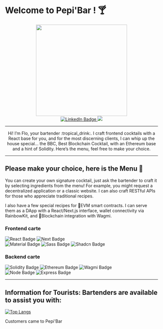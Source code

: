 # Welcome to Pepi'Bar ! :cocktail:

<div id="header" align="center">
  <img src="https://i.giphy.com/media/v1.Y2lkPTc5MGI3NjExM2QxNmloMzNyd2lxMDZhbXE1dzE3cDRxMW00a3Y3MXBja2YzOW01NSZlcD12MV9pbnRlcm5hbF9naWZfYnlfaWQmY3Q9cw/XZKTNinFpXKYprQXn7/giphy.gif" width="300"/>
</div>
<div align="center">
  <a href="https://www.linkedin.com/in/imbertf">
    <img src="https://img.shields.io/badge/LinkedIn-blue?style=for-the-badge&logo=linkedin&logoColor=white" alt="LinkedIn Badge"/>
  </a> 
  <a href="mailto:f.imbert4@gmail.com?"><img src="https://img.shields.io/badge/gmail-%23DD0031.svg?&style=for-the-badge&logo=gmail&logoColor=white"/></a>
</div>

---

<p align="center">Hi! I’m Flo, your bartender :tropical_drink:. I craft frontend cocktails with a React base for you, and for the most discerning clients, I can whip up the house special... the BBC, Best Blockchain Cocktail, with an Ethereum base and a hint of Solidity. Here’s the menu, feel free to make your choice.</p>

---

## Please make your choice, here is the Menu :book:
  <p>
    You can create your own signature cocktail, just ask the bartender to craft it by selecting ingredients from the menu! For example, you might request a decentralized application or a classic website. I can also craft RESTful APIs for those who appreciate traditional recipes.

I also have a few special recipes for :ledger:EVM smart contracts. I can serve them as a DApp with a React/Next.js interface, wallet connectivity via RainbowKit, and :link:Blockchain integration with Wagmi.
  </p>

### Frontend carte  
  <div>
    <img src="https://img.shields.io/badge/react-grey?style=for-the-badge&logo=react&logoColor=rgb(186 230 253)" alt="React Badge"/>
    <img src="https://img.shields.io/badge/next-grey?style=for-the-badge&logo=nextdotjs&logoColor=white" alt="Next Badge"/>
  </div>
  <div>
    <img src="https://img.shields.io/badge/materialUI-grey?style=for-the-badge&logo=mui&logoColor=blue" alt="Material Badge"/>
    <img src="https://img.shields.io/badge/sass-grey?style=for-the-badge&logo=sass&logoColor=pink" alt="Sass Badge"/>
    <img src="https://img.shields.io/badge/shadcn-grey?style=for-the-badge&logo=shadcnui&logoColor=rgb(167 139 250)" alt="Shadcn Badge"/>
  </div>
  
### Backend carte
  <div>
    <img src="https://img.shields.io/badge/solidity-grey?style=for-the-badge&logo=solidity&logoColor=lime" alt="Solidity Badge"/>
    <img src="https://img.shields.io/badge/ethereum-grey?style=for-the-badge&logo=ethereum&logoColor=rgb(8 145 178)" alt="Ethereum Badge"/>
    <img src="https://img.shields.io/badge/wagmi-grey?style=for-the-badge&logo=wagmi&logoColor=rgb(225 29 72)" alt="Wagmi Badge"/>
  </div>
  <div>
    <img src="https://img.shields.io/badge/node-grey?style=for-the-badge&logo=nodedotjs&logoColor=rgb(34 197 94)" alt="Node Badge"/>
    <img src="https://img.shields.io/badge/express-grey?style=for-the-badge&logo=express&logoColor=rgb(253 224 71)" alt="Express Badge"/>
  </div>

---

## Information for Tourists: Bartenders are available to assist you with:
[![Top Langs](https://github-readme-stats.vercel.app/api/top-langs/?username=imbertf&layout=compact&theme=vision-friendly-dark)](https://github.com/anuraghazra/github-readme-stats)
<div>
  <p>Customers came to Pepi'Bar</p>
  <img src="https://komarev.com/ghpvc/?username=imbertf&style=flat-square&color=blue" alt=""/>
</div> 
